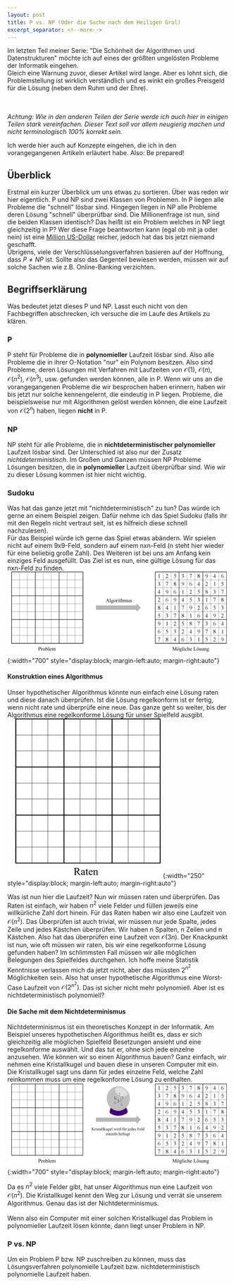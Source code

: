 ```yaml
---
layout: post
title: P vs. NP (Oder die Suche nach dem Heiligen Gral)
excerpt_separator: <!--more-->
---
```


Im letzten Teil meiner Serie: "Die Schönheit der Algorithmen und Datenstrukturen" möchte ich auf eines der größten ungelösten Probleme der Informatik eingehen.\
Gleich eine Warnung zuvor, dieser Artikel wird lange. Aber es lohnt sich, die Problemstellung ist wirklich verständlich und es winkt ein großes Preisgeld für die Lösung (neben dem Ruhm und der Ehre).
<!--more-->
<br/><br/>
*Achtung: Wie in den anderen Teilen der Serie werde ich auch hier in einigen Teilen stark vereinfachen. Dieser Text soll vor allem neugierig machen und nicht terminologisch 100% korrekt sein.*

Ich werde hier auch auf Konzepte eingehen, die ich in den vorangegangenen Artikeln erläutert habe. Also: Be prepared!

## Überblick
Erstmal ein kurzer Überblick um uns etwas zu sortieren. Über was reden wir hier eigentlich. P und NP sind zwei Klassen von Problemen. In P liegen alle Probleme die
"schnell" lösbar sind. Hingegen liegen in NP alle Probleme deren Lösung "schnell" überprüfbar sind. Die Millionenfrage ist nun, sind die beiden Klassen identisch? Das heißt ist ein Problem welches in NP liegt gleichzeitig in P? Wer diese Frage beantworten kann (egal ob mit ja oder nein) ist eine [Million US-Dollar](https://de.wikipedia.org/wiki/Millennium-Probleme) reicher, jedoch hat das bis jetzt niemand geschafft.\
Übrigens, viele der Verschlüsselungsverfahren basieren auf der Hoffnung, dass $P \neq NP$ ist. Sollte also das Gegenteil bewiesen werden, müssen wir auf solche Sachen wie z.B. Online-Banking verzichten.

## Begriffserklärung
Was bedeutet jetzt dieses P und NP. Lasst euch nicht von den Fachbegriffen abschrecken, ich versuche die im Laufe des Artikels zu klären.
### P
<!-- Was sind P-Probleme (mit O-Notation) was sind NP-Probleme. Venn-Diagramm, Sudoku Beispiel -->
P steht für Probleme die in **polynomieller** Laufzeit lösbar sind. Also alle Probleme die in ihrer O-Notation "nur" ein Polynom besitzen. Also sind Probleme, deren Lösungen mit Verfahren mit Laufzeiten von $\mathcal{O}(1)$, $\mathcal{O}(n)$, $\mathcal{O}(n^2)$, $\mathcal{O}(n^3)$, usw. gefunden werden können, alle in P. Wenn wir uns an die vorangegangenen Probleme die wir besprochen haben erinnern, haben wir bis jetzt nur solche kennengelernt, die eindeutig in P liegen. Probleme, die beispielsweise nur mit Algorithmen gelöst werden können, die eine Laufzeit von $\mathcal{O}(2^n)$ haben, liegen **nicht** in P.

### NP
NP steht für alle Probleme, die in **nichtdeterministischer polynomieller** Laufzeit lösbar sind. Der Unterschied ist also nur der Zusatz *nichtdeterministisch*.
Im Großen und Ganzen müssen NP Probleme Lösungen besitzen, die in **polynomieller** Laufzeit überprüfbar sind. Wie wir zu dieser Lösung kommen ist hier nicht wichtig. 

### Sudoku
Was hat das ganze jetzt mit "nichtdeterministisch" zu tun? Das würde ich gerne an einem Beispiel zeigen. Dafür nehme ich das Spiel Sudoku (falls ihr mit den Regeln nicht vertraut seit, ist es hilfreich diese schnell nachzulesen).\
Für das Beispiel würde ich gerne das Spiel etwas abändern. Wir spielen nicht auf einem 9x9-Feld, sondern auf einem nxn-Feld (n steht hier wieder für eine beliebig große Zahl). Des Weiteren ist bei uns am Anfang kein einziges Feld ausgefüllt. Das Ziel ist es nun, eine gültige Lösung für das nxn-Feld zu finden.\
![SudokuExample](/images/pnp/sudokuExample.jpg){:width="700" style="display:block; margin-left:auto; margin-right:auto"}

#### Konstruktion eines Algorithmus
Unser hypothetischer Algorithmus könnte nun einfach eine Lösung raten und diese danach überprüfen. Ist die Lösung regelkonform ist er fertig, wenn nicht rate und überprüfe eine neue. Das ganze geht so weiter, bis der Algorithmus eine regelkonforme Lösung für unser Spielfeld ausgibt.\
![SudokuAlgoExample](/images/pnp/sudokuAlgoExample.gif){:width="250" style="display:block; margin-left:auto; margin-right:auto"}

Was ist nun hier die Laufzeit? Nun wir müssen raten und überprüfen. Das Raten ist einfach, wir haben $n^2$ viele Felder und füllen jeweils eine willkürliche Zahl dort hinein. Für das Raten haben wir also eine Laufzeit von $\mathcal{O}(n^2)$. Das Überprüfen ist auch trivial, wir müssen nur jede Spalte, jedes Zeile und jedes Kästchen überprüfen. Wir haben n Spalten, n Zeilen und n Kästchen. Also hat das überprüfen eine Laufzeit von $\mathcal{O}(3n)$. Der Knackpunkt ist nun, wie oft müssen wir raten, bis wir eine regelkonforme Lösung gefunden haben? Im schlimmsten Fall müssen wir alle möglichen Belegungen des Spielfeldes durchgehen. Ich hoffe meine Statistik Kenntnisse verlassen mich da jetzt nicht, aber das müssten $2^{n^2}$ Möglichkeiten sein. Also hat unser hypothetische Algorithmus eine Worst-Case Laufzeit von $\mathcal{O}(2^{n^2})$. Das ist sicher nicht mehr polynomiell. Aber ist es nichtdeterministisch polynomiell?

#### Die Sache mit dem Nichtdeterminismus
Nichtdeterminismus ist ein theoretisches Konzept in der Informatik. Am Beispiel unseres hypothetischen Algorithmus heißt es, dass er sich gleichzeitig alle möglichen Spielfeld Besetzungen ansieht und eine regelkonforme auswählt. Und das tut er, ohne sich jede einzelne anzusehen. Wie können wir so einen Algorithmus bauen? Ganz einfach, wir nehmen eine Kristallkugel und bauen diese in unseren Computer mit ein. Die Kristallkugel sagt uns dann für jedes einzelne Feld, welche Zahl reinkommen muss um eine regelkonforme Lösung zu enthalten.\
![SudokuExample](/images/pnp/sudokuCrystal.jpg){:width="700" style="display:block; margin-left:auto; margin-right:auto"}

Da es $n^2$ viele Felder gibt, hat unser Algorithmus nun eine Laufzeit von $\mathcal{O}(n^2)$. Die Kristallkugel kennt den Weg zur Lösung und verrät sie unserem Algorithmus. Genau das ist der Nichtdeterminismus.
<br/><br/>
Wenn also ein Computer mit einer solchen Kristallkugel das Problem in polynomieller Laufzeit lösen könnte, dann liegt unser Problem in NP.

### P vs. NP
<!-- Venn-Diagramm -->
Um ein Problem P bzw. NP zuschreiben zu können, muss das Lösungsverfahren polynomielle Laufzeit bzw. nichtdeterministisch polynomielle Laufzeit haben.